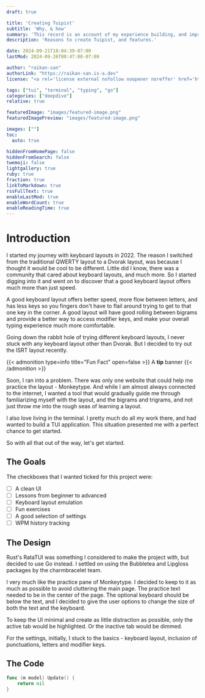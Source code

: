 ```yaml
---
draft: true

title: 'Creating Tuipist'
subtitle: 'Why, & how'
summary: 'This record is an account of my experience building, and improving my command line typing practice tool - Tuipist.'
description: 'Reasons to create Tuipist, and features.'

date: 2024-09-21T18:04:39-07:00
lastMod: 2024-09-26T00:47:08-07:00

author: "raikan-san"
authorLink: "https://raikan-san.is-a.dev"
license: "<a rel='license external nofollow noopener noreffer' href='https://opensource.org/licenses/GPL-3.0' target='_blank'>GPL-3.0</a>"

tags: ["tui", "terminal", "typing", "go"]
categories: ["deepdive"]
relative: true

featuredImage: "images/featured-image.png"
featuredImagePreview: "images/featured-image.png"

images: [""]
toc:
  auto: true

hiddenFromHomePage: false
hiddenFromSearch: false
twemoji: false
lightgallery: true
ruby: true
fraction: true
linkToMarkdown: true
rssFullText: true
enableLastMod: true
enableWordCount: true
enableReadingTime: true
---
```

# Introduction

I started my journey with keyboard layouts in 2022. The reason I switched from the 
traditional QWERTY layout to a Dvorak layout, was because I thought it would be cool to
be different. Little did I know, there was a community that cared about keyboard layouts,
and much more. So I started digging into it and went on to discover that a good keyboard
layout offers much more than just speed.

A good keyboard layout offers better speed, more flow between letters, and has less keys
so you fingers don't have to flail around trying to get to that one key in the corner. A
good layout will have good rolling between bigrams and provide a better way to access
modifier keys, and make your overall typing experience much more comfortable.

Going down the rabbit hole of trying different keyboard layouts, I never stuck
with any keyboard layout other than Dvorak. But I decided to try out the ISRT layout 
recently. 

{{< admonition type=info title="Fun Fact" open=false >}}
A **tip** banner
{{< /admonition >}}

Soon, I ran into a problem. There was only one website that could help me practice the
layout - Monkeytype. And while I am almost always connected to the internet, I wanted
a tool that would gradually guide me through familiarizing myself with the layout, and the
bigrams and trigrams, and not just throw me into the rough seas of learning a layout.

I also love living in the terminal. I pretty much do all my work there, and had wanted to
build a TUI application. This situation presented me with a perfect chance to get started.

So with all that out of the way, let's get started.

## The Goals

The checkboxes that I wanted ticked for this project were:
- [ ] A clean UI
- [ ] Lessons from beginner to advanced
- [ ] Keyboard layout emulation
- [ ] Fun exercises
- [ ] A good selection of settings
- [ ] WPM history tracking

## The Design

Rust's RataTUI was something I considered to make the project with, but decided to use
Go instead. I settled on using the Bubbletea and Lipgloss packages by the charmbracelet
team.

I very much like the practice pane of Monkeytype. I decided to keep to it as much as 
possible to avoid cluttering the main page. The practice text needed to be in the center
of the page. The optional keyboard should be below the text, and I decided to give the 
user options to change the size of both the text and the keyboard.

To keep the UI minimal and create as little distraction as possible, only the active tab 
would be highlighted. Or the inactive tab would be dimmed.

For the settings, initially, I stuck to the basics - keyboard layout, inclusion of
punctuations, letters and modifier keys.

## The Code

```go {open=true, title="main.go"}
func (m model) Update() {
    return nil
}
```
